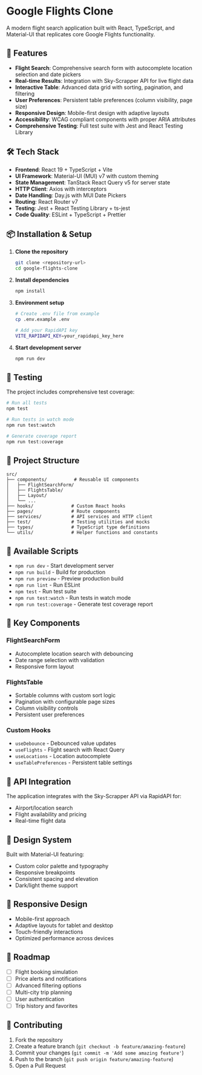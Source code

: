 # Google Flights Clone

A modern flight search application built with React, TypeScript, and Material-UI that replicates core Google Flights functionality.

## 🚀 Features

- **Flight Search**: Comprehensive search form with autocomplete location selection and date pickers
- **Real-time Results**: Integration with Sky-Scrapper API for live flight data
- **Interactive Table**: Advanced data grid with sorting, pagination, and filtering
- **User Preferences**: Persistent table preferences (column visibility, page size)
- **Responsive Design**: Mobile-first design with adaptive layouts
- **Accessibility**: WCAG compliant components with proper ARIA attributes
- **Comprehensive Testing**: Full test suite with Jest and React Testing Library

## 🛠️ Tech Stack

- **Frontend**: React 19 + TypeScript + Vite
- **UI Framework**: Material-UI (MUI) v7 with custom theming
- **State Management**: TanStack React Query v5 for server state
- **HTTP Client**: Axios with interceptors
- **Date Handling**: Day.js with MUI Date Pickers
- **Routing**: React Router v7
- **Testing**: Jest + React Testing Library + ts-jest
- **Code Quality**: ESLint + TypeScript + Prettier

## 📦 Installation & Setup

1. **Clone the repository**
   ```bash
   git clone <repository-url>
   cd google-flights-clone
   ```

2. **Install dependencies**
   ```bash
   npm install
   ```

3. **Environment setup**
   ```bash
   # Create .env file from example
   cp .env.example .env
   
   # Add your RapidAPI key
   VITE_RAPIDAPI_KEY=your_rapidapi_key_here
   ```

4. **Start development server**
   ```bash
   npm run dev
   ```

## 🧪 Testing

The project includes comprehensive test coverage:

```bash
# Run all tests
npm test

# Run tests in watch mode
npm run test:watch

# Generate coverage report
npm run test:coverage
```

## 📁 Project Structure

```
src/
├── components/          # Reusable UI components
│   ├── FlightSearchForm/
│   ├── FlightsTable/
│   ├── Layout/
│   └── ...
├── hooks/              # Custom React hooks
├── pages/              # Route components
├── services/           # API services and HTTP client
├── test/               # Testing utilities and mocks
├── types/              # TypeScript type definitions
└── utils/              # Helper functions and constants
```

## 🔧 Available Scripts

- `npm run dev` - Start development server
- `npm run build` - Build for production
- `npm run preview` - Preview production build
- `npm run lint` - Run ESLint
- `npm test` - Run test suite
- `npm run test:watch` - Run tests in watch mode
- `npm run test:coverage` - Generate test coverage report

## 🌟 Key Components

### FlightSearchForm
- Autocomplete location search with debouncing
- Date range selection with validation
- Responsive form layout

### FlightsTable
- Sortable columns with custom sort logic
- Pagination with configurable page sizes
- Column visibility controls
- Persistent user preferences

### Custom Hooks
- `useDebounce` - Debounced value updates
- `useFlights` - Flight search with React Query
- `useLocations` - Location autocomplete
- `useTablePreferences` - Persistent table settings

## 🔌 API Integration

The application integrates with the Sky-Scrapper API via RapidAPI for:
- Airport/location search
- Flight availability and pricing
- Real-time flight data

## 🎨 Design System

Built with Material-UI featuring:
- Custom color palette and typography
- Responsive breakpoints
- Consistent spacing and elevation
- Dark/light theme support

## 📱 Responsive Design

- Mobile-first approach
- Adaptive layouts for tablet and desktop
- Touch-friendly interactions
- Optimized performance across devices

## 🧭 Roadmap

- [ ] Flight booking simulation
- [ ] Price alerts and notifications
- [ ] Advanced filtering options
- [ ] Multi-city trip planning
- [ ] User authentication
- [ ] Trip history and favorites

## 🤝 Contributing

1. Fork the repository
2. Create a feature branch (`git checkout -b feature/amazing-feature`)
3. Commit your changes (`git commit -m 'Add some amazing feature'`)
4. Push to the branch (`git push origin feature/amazing-feature`)
5. Open a Pull Request

